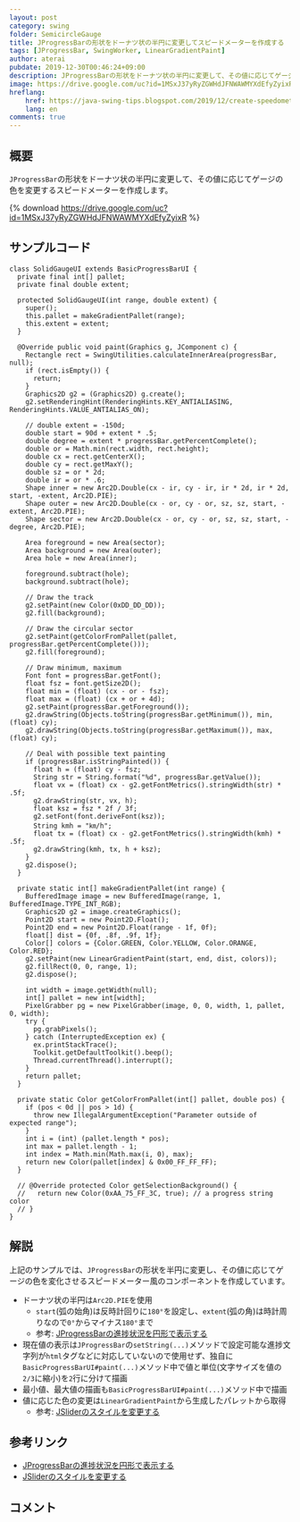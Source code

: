 ```yaml
---
layout: post
category: swing
folder: SemicircleGauge
title: JProgressBarの形状をドーナツ状の半円に変更してスピードメーターを作成する
tags: [JProgressBar, SwingWorker, LinearGradientPaint]
author: aterai
pubdate: 2019-12-30T00:46:24+09:00
description: JProgressBarの形状をドーナツ状の半円に変更して、その値に応じてゲージの色を変更するスピードメーターを作成します。
image: https://drive.google.com/uc?id=1MSxJ37yRyZGWHdJFNWAWMYXdEfyZyixR
hreflang:
    href: https://java-swing-tips.blogspot.com/2019/12/create-speedometer-by-changing-shape-of.html
    lang: en
comments: true
---
```

## 概要
`JProgressBar`の形状をドーナツ状の半円に変更して、その値に応じてゲージの色を変更するスピードメーターを作成します。

{% download https://drive.google.com/uc?id=1MSxJ37yRyZGWHdJFNWAWMYXdEfyZyixR %}

## サンプルコード
<pre class="prettyprint"><code>class SolidGaugeUI extends BasicProgressBarUI {
  private final int[] pallet;
  private final double extent;

  protected SolidGaugeUI(int range, double extent) {
    super();
    this.pallet = makeGradientPallet(range);
    this.extent = extent;
  }

  @Override public void paint(Graphics g, JComponent c) {
    Rectangle rect = SwingUtilities.calculateInnerArea(progressBar, null);
    if (rect.isEmpty()) {
      return;
    }
    Graphics2D g2 = (Graphics2D) g.create();
    g2.setRenderingHint(RenderingHints.KEY_ANTIALIASING, RenderingHints.VALUE_ANTIALIAS_ON);

    // double extent = -150d;
    double start = 90d + extent * .5;
    double degree = extent * progressBar.getPercentComplete();
    double or = Math.min(rect.width, rect.height);
    double cx = rect.getCenterX();
    double cy = rect.getMaxY();
    double sz = or * 2d;
    double ir = or * .6;
    Shape inner = new Arc2D.Double(cx - ir, cy - ir, ir * 2d, ir * 2d, start, -extent, Arc2D.PIE);
    Shape outer = new Arc2D.Double(cx - or, cy - or, sz, sz, start, -extent, Arc2D.PIE);
    Shape sector = new Arc2D.Double(cx - or, cy - or, sz, sz, start, -degree, Arc2D.PIE);

    Area foreground = new Area(sector);
    Area background = new Area(outer);
    Area hole = new Area(inner);

    foreground.subtract(hole);
    background.subtract(hole);

    // Draw the track
    g2.setPaint(new Color(0xDD_DD_DD));
    g2.fill(background);

    // Draw the circular sector
    g2.setPaint(getColorFromPallet(pallet, progressBar.getPercentComplete()));
    g2.fill(foreground);

    // Draw minimum, maximum
    Font font = progressBar.getFont();
    float fsz = font.getSize2D();
    float min = (float) (cx - or - fsz);
    float max = (float) (cx + or + 4d);
    g2.setPaint(progressBar.getForeground());
    g2.drawString(Objects.toString(progressBar.getMinimum()), min, (float) cy);
    g2.drawString(Objects.toString(progressBar.getMaximum()), max, (float) cy);

    // Deal with possible text painting
    if (progressBar.isStringPainted()) {
      float h = (float) cy - fsz;
      String str = String.format("%d", progressBar.getValue());
      float vx = (float) cx - g2.getFontMetrics().stringWidth(str) * .5f;
      g2.drawString(str, vx, h);
      float ksz = fsz * 2f / 3f;
      g2.setFont(font.deriveFont(ksz));
      String kmh = "㎞/h";
      float tx = (float) cx - g2.getFontMetrics().stringWidth(kmh) * .5f;
      g2.drawString(kmh, tx, h + ksz);
    }
    g2.dispose();
  }

  private static int[] makeGradientPallet(int range) {
    BufferedImage image = new BufferedImage(range, 1, BufferedImage.TYPE_INT_RGB);
    Graphics2D g2 = image.createGraphics();
    Point2D start = new Point2D.Float();
    Point2D end = new Point2D.Float(range - 1f, 0f);
    float[] dist = {0f, .8f, .9f, 1f};
    Color[] colors = {Color.GREEN, Color.YELLOW, Color.ORANGE, Color.RED};
    g2.setPaint(new LinearGradientPaint(start, end, dist, colors));
    g2.fillRect(0, 0, range, 1);
    g2.dispose();

    int width = image.getWidth(null);
    int[] pallet = new int[width];
    PixelGrabber pg = new PixelGrabber(image, 0, 0, width, 1, pallet, 0, width);
    try {
      pg.grabPixels();
    } catch (InterruptedException ex) {
      ex.printStackTrace();
      Toolkit.getDefaultToolkit().beep();
      Thread.currentThread().interrupt();
    }
    return pallet;
  }

  private static Color getColorFromPallet(int[] pallet, double pos) {
    if (pos &lt; 0d || pos &gt; 1d) {
      throw new IllegalArgumentException("Parameter outside of expected range");
    }
    int i = (int) (pallet.length * pos);
    int max = pallet.length - 1;
    int index = Math.min(Math.max(i, 0), max);
    return new Color(pallet[index] &amp; 0x00_FF_FF_FF);
  }

  // @Override protected Color getSelectionBackground() {
  //   return new Color(0xAA_75_FF_3C, true); // a progress string color
  // }
}
</code></pre>

## 解説
上記のサンプルでは、`JProgressBar`の形状を半円に変更し、その値に応じてゲージの色を変化させるスピードメーター風のコンポーネントを作成しています。

- ドーナツ状の半円は`Arc2D.PIE`を使用
    - `start`(弧の始角)は反時計回りに`180°`を設定し、`extent`(弧の角)は時計周りなので`0°`からマイナス`180°`まで
    - 参考: [JProgressBarの進捗状況を円形で表示する](https://ateraimemo.com/Swing/ProgressCircle.html)
- 現在値の表示は`JProgressBar`の`setString(...)`メソッドで設定可能な進捗文字列が`html`タグなどに対応していないので使用せず、独自に`BasicProgressBarUI#paint(...)`メソッド中で値と単位(文字サイズを値の`2/3`に縮小)を`2`行に分けて描画
- 最小値、最大値の描画も`BasicProgressBarUI#paint(...)`メソッド中で描画
- 値に応じた色の変更は`LinearGradientPaint`から生成したパレットから取得
    - 参考: [JSliderのスタイルを変更する](https://ateraimemo.com/Swing/GradientTrackSlider.html)

<!-- dummy comment line for breaking list -->

## 参考リンク
- [JProgressBarの進捗状況を円形で表示する](https://ateraimemo.com/Swing/ProgressCircle.html)
- [JSliderのスタイルを変更する](https://ateraimemo.com/Swing/GradientTrackSlider.html)

<!-- dummy comment line for breaking list -->

## コメント
